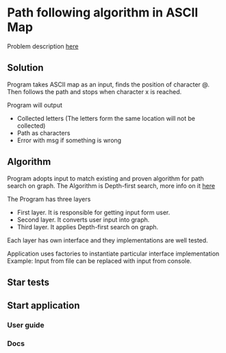 # Path following algorithm in ASCII Map

Problem description [here](https://github.com/softwaresauna/code-challenge)

## Solution  

Program takes ASCII map as an input, finds the position of character @. 
Then follows the path and stops when character x is reached. 

Program will output
* Collected letters (The letters form the same location will not be collected)
* Path as characters
* Error with msg if something is wrong

## Algorithm 

Program adopts input to match existing and proven algorithm for path search on graph.
The Algorithm is Depth-first search, more info on it [here](https://en.wikipedia.org/wiki/Depth-first_search)

The Program has three layers
* First layer. It is responsible for getting input form user.
* Second layer. It converts user input into graph.
* Third layer. It applies Depth-first search on graph.

Each layer has own interface and they implementations are well tested.

Application uses factories to instantiate particular interface implementation 
Example: Input from file can be replaced with input from console.   

## Star tests

## Start application

### User guide

### Docs
